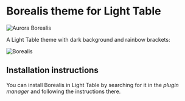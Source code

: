 Borealis theme for Light Table
==============================

![Aurora Borealis](https://raw.github.com/wiki/Misophistful/borealis-lighttable-theme/Borealis.jpg)

A Light Table theme with dark background and rainbow brackets:

![Borealis](https://raw.github.com/wiki/Misophistful/borealis-lighttable-theme/borealis-lightable-theme.png)

## Installation instructions
You can install Borealis  in Light Table by searching for it in the *plugin manager* and following the instructions there.
